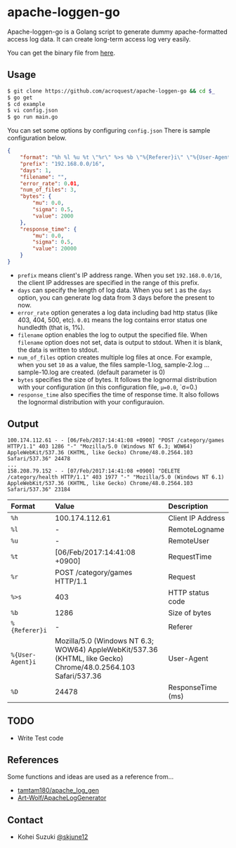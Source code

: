 # apache-loggen-go
Apache-loggen-go is a Golang script to generate dummy apache-formatted access log data.
It can create long-term access log very easily.

You can get the binary file from [here](https://github.com/acroquest/apache-loggen-go/releases).

## Usage

```bash
$ git clone https://github.com/acroquest/apache-loggen-go && cd $_
$ go get
$ cd example
$ vi config.json
$ go run main.go
```

You can set some options by configuring `config.json`
There is sample configuration below.

```json
{
    "format": "%h %l %u %t \"%r\" %>s %b \"%{Referer}i\" \"%{User-Agent}i\" %D",
    "prefix": "192.168.0.0/16",
    "days": 1,
    "filename": "",
    "error_rate": 0.01,
    "num_of_files": 3,
    "bytes": {
        "mu": 0.0,
        "sigma": 0.5,
        "value": 2000
    },
    "response_time": {
        "mu": 0.0,
        "sigma": 0.5,
        "value": 20000
    }
}
```

- `prefix` means client's IP address range. When you set `192.168.0.0/16`, the client IP addresses are specified in the range of this prefix.
- `days` can specify the length of log data. When you set `1` as the `days` option, you can generate log data from 3 days before the present to now.
- `error_rate` option generates a log data including bad http status (like 403, 404, 500, etc). `0.01` means the log contains error status one hundledth (that is, 1%).
- `filename` option enables the log to output the specified file. When `filename` option does not set, data is output to stdout. When it is blank, the data is written to stdout.
- `num_of_files` option creates multiple log files at once. For example, when you set `10` as a value, the files sample-1.log, sample-2.log ... sample-10.log are created. (default parameter is 0)
- `bytes` specifies the size of bytes. It follows the lognormal distribution with your configuration (in this configuration file, `μ=0.0`, `σ=0.)
- `response_time` also specifies the time of response time. It also follows the lognormal distribution with your configurauion.

## Output

```
100.174.112.61 - - [06/Feb/2017:14:41:08 +0900] "POST /category/games HTTP/1.1" 403 1286 "-" "Mozilla/5.0 (Windows NT 6.3; WOW64) AppleWebKit/537.36 (KHTML, like Gecko) Chrome/48.0.2564.103 Safari/537.36" 24478
...
158.208.79.152 - - [07/Feb/2017:14:41:08 +0900] "DELETE /category/health HTTP/1.1" 403 1977 "-" "Mozilla/5.0 (Windows NT 6.1) AppleWebKit/537.36 (KHTML, like Gecko) Chrome/48.0.2564.103 Safari/537.36" 23184
```

|Format|Value|Description|
|:--|:--|:--|
|`%h`| 100.174.112.61 | Client IP Address |
|`%l`| - | RemoteLogname |
|`%u`| - | RemoteUser |
|`%t`| [06/Feb/2017:14:41:08 +0900] | RequestTime |
|`%r`| POST /category/games HTTP/1.1 | Request |
|`%>s`| 403 | HTTP status code |
|`%b`| 1286 | Size of bytes |
|`%{Referer}i`| -   |Referer |
|`%{User-Agent}i`| Mozilla/5.0 (Windows NT 6.3; WOW64) AppleWebKit/537.36 (KHTML, like Gecko) Chrome/48.0.2564.103 Safari/537.36 |  User-Agent |
|`%D`| 24478 | ResponseTime (ms) |

## TODO
- Write Test code

## References
Some functions and ideas are used as a reference from...
- [tamtam180/apache_log_gen](https://github.com/tamtam180/apache_log_gen)
- [Art-Wolf/ApacheLogGenerator](https://github.com/Art-Wolf/ApacheLogGenerator)

## Contact
- Kohei Suzuki [@skjune12](http://github.com/skjune12)
